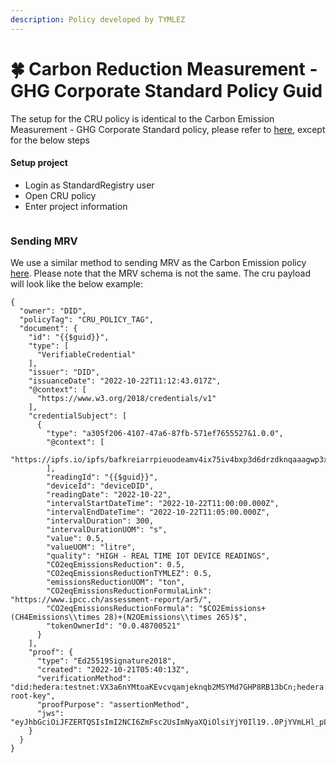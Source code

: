 ```yaml
---
description: Policy developed by TYMLEZ
---
```


# 🍀 Carbon Reduction Measurement - GHG Corporate Standard Policy Guid

The setup for the CRU policy is identical to the Carbon Emission Measurement - GHG Corporate Standard policy, please refer to [here](../carbon-emissions/carbon-emissions-measurement-ghg-corporate-standard-policy-guide.md), except for the below steps

#### Setup project

* Login as StandardRegistry user
* Open CRU policy
* Enter project information

<figure><img src="../../../.gitbook/assets/image (56) (1).png" alt=""><figcaption></figcaption></figure>

### Sending MRV

We use a similar method to sending MRV as the Carbon Emission policy [here](../carbon-emissions/). Please note that the MRV schema is not the same. The cru payload will look like the below example:

```
{
  "owner": "DID",
  "policyTag": "CRU_POLICY_TAG",
  "document": {
    "id": "{{$guid}}",
    "type": [
      "VerifiableCredential"
    ],
    "issuer": "DID",
    "issuanceDate": "2022-10-22T11:12:43.017Z",
    "@context": [
      "https://www.w3.org/2018/credentials/v1"
    ],
    "credentialSubject": [
      {
        "type": "a305f206-4107-47a6-87fb-571ef7655527&1.0.0",
        "@context": [
          "https://ipfs.io/ipfs/bafkreiarrpieuodeamv4ix75iv4bxp3d6drzdknqaaagwp3x7g2bm73zmy"
        ],
        "readingId": "{{$guid}}",
        "deviceId": "deviceDID",
        "readingDate": "2022-10-22",
        "intervalStartDateTime": "2022-10-22T11:00:00.000Z",
        "intervalEndDateTime": "2022-10-22T11:05:00.000Z",
        "intervalDuration": 300,
        "intervalDurationUOM": "s",
        "value": 0.5,
        "valueUOM": "litre",
        "quality": "HIGH - REAL TIME IOT DEVICE READINGS",
        "CO2eqEmissionsReduction": 0.5,
        "CO2eqEmissionsReductionTYMLEZ": 0.5,
        "emissionsReductionUOM": "ton",
        "CO2eqEmissionsReductionFormulaLink": "https://www.ipcc.ch/assessment-report/ar5/",
        "CO2eqEmissionsReductionFormula": "$CO2Emissions+(CH4Emissions\\times 28)+(N2OEmissions\\times 265)$",
        "tokenOwnerId": "0.0.48700521"
      }
    ],
    "proof": {
      "type": "Ed25519Signature2018",
      "created": "2022-10-21T05:40:13Z",
      "verificationMethod": "did:hedera:testnet:VX3a6nYMtoaKEvcvqamjeknqb2MSYMd7GHP8RB13bCn;hedera:testnet:tid=0.0.48673640#did-root-key",
      "proofPurpose": "assertionMethod",
      "jws": "eyJhbGciOiJFZERTQSIsImI2NCI6ZmFsc2UsImNyaXQiOlsiYjY0Il19..0PjYVmLHl_pL5IYd6XnNv5aSvSduVBaNX7VhWbfNpfdkAtSTKuKsjjBs0CuC3i8l1XIMyRHdm3yn3N4jRS3IAQ"
    }
  }
}
```
